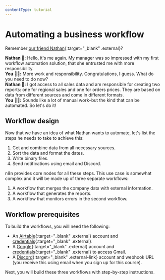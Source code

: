 ```yaml
---
contentType: tutorial
---
```


# Automating a business workflow

Remember [our friend Nathan](/courses/level-one/chapter-3){:target="_blank" .external}?

**Nathan 🙋:** Hello, it's me again. My manager was so impressed with my first workflow automation solution, that she entrusted me with more responsibility.<br/>
**You 👩‍🔧:** More work and responsibility. Congratulations, I guess. What do you need to do now?<br/>
**Nathan 🙋:** I got access to all sales data and am responsible for creating two reports: one for regional sales and one for orders prices. They are based on data from different sources and come in different formats.<br/>
**You 👩‍🔧:** Sounds like a lot of manual work–but the kind that can be automated. So let's do it!


## Workflow design

Now that we have an idea of what Nathan wants to automate, let's list the steps he needs to take to achieve this:

1. Get and combine data from all necessary sources.
2. Sort the data and format the dates.
3. Write binary files.
4. Send notifications using email and Discord.

n8n provides core nodes for all these steps. This use case is somewhat complex and it will be made up of three separate workflows:

1. A workflow that merges the company data with external information.
2. A workflow that generates the reports.
3. A workflow that monitors errors in the second workflow.

## Workflow prerequisites

To build the workflows, you will need the following:

* An [Airtable](https://airtable.com/){:target="_blank" .external} account and [credentials](/integrations/builtin/credentials/airtable/){:target="_blank" .external}.
* A [Google](https://www.google.com/account/about/){:target="_blank" .external} account and [credentials](/integrations/builtin/credentials/google/){:target="_blank" .external} to access Gmail.
* A [Discord](https://discord.com/){:target="_blank" .external-link} account and webhook URL (you receive this using email when you sign up for this course).

Next, you will build these three workflows with step-by-step instructions.
